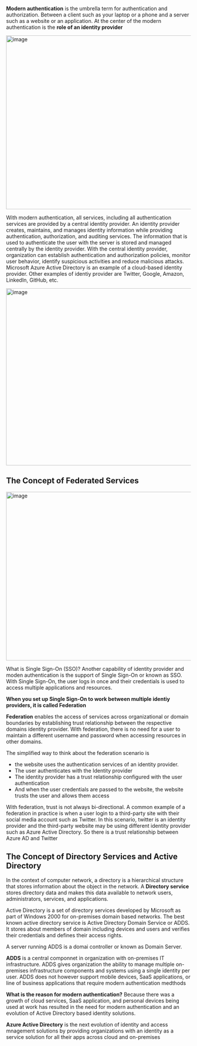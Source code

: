 **Modern authentication** is the umbrella term for authentication and authorization.
Between a client such as your laptop or a phone and a server such as a website or an application. At the center of the modern authentication is the **role of an identity provider**


<img width="835" height="473" alt="image" src="https://github.com/user-attachments/assets/07d291b5-b71d-478d-8a43-6e1243e928a9" />


With modern authentication, all services, including all authentication services are provided by a central identity provider. An identity provider creates, maintains, and manages identity information while providing authentication, authorization, and auditing services. The information that is used to authenticate the user with the server is stored and managed centrally by the identity provider. With the central identity provider, organization can establish authentication and authorization policies, monitor user behavior, identify suspicious activities and reduce malicious attacks. Microsoft Azure Active Directory is an example of a cloud-based identity provider. Other examples of identiy provider are Twitter, Google, Amazon, LinkedIn, GitHub, etc.


<img width="865" height="482" alt="image" src="https://github.com/user-attachments/assets/c72088aa-8085-42eb-9222-77abe1e8ab8f" />






## The Concept of Federated Services

<img width="880" height="459" alt="image" src="https://github.com/user-attachments/assets/a0cfd4b0-04c7-426a-a626-20d89bff88d0" />

What is Single Sign-On (SSO)? Another capability of identity provider and moden authentication is the support of Single Sign-On or known as SSO. With Single Sign-On, the user logs in once and their credentials is used to access multiple applications and resources. 

**When you set up Single Sign-On to work between multiple identiy providers, it is called Federation**

**Federation** enables the access of services across organizational or domain boundaries by establishing trust relationship between the respective domains identity provider.
With federation, there is no need for a user to maintain a different username and password when accessing resources in other domains. 

The simplified way to think about the federation scenario is 
- the website uses the authentication services of an identity provider.
- The user authenticates with the Identity provider
- The identity provider has a trust relationship configured with the user authentication
- And when the user credentials are passed to the website, the website trusts the user and allows them access


With federation, trust is not always bi-directional. A common example of a federation in practice is when a user login to a third-party site with their social media account such as Twitter.
In this scenario, twitter is an identity provider and the third-party website may be using different identity provider such as Azure Active Directory. So there is a trust relationship between Azure AD and Twitter



## The Concept of Directory Services and Active Directory

In the context of computer network, a directory is a hierarchical structure that stores information about the object in the network. A **Directory service** stores directory data and makes this data available to network users, administrators, services, and applications.

Active Directory is a set of directory services developed by Microsoft as part of Windows 2000 for on-premises domain based networks.
The best known active directory service is Active Directory Domain Service or ADDS. It stores about members of domain including devices and users and verifies their credentials and defines their access rights.

A server running ADDS is a domai controller or known as Domain Server.

**ADDS** is a central componnet in organization with on-premises IT infrastructure. ADDS gives organization the ability to manage multiple on-premises infrastructure components and systems using a single identity per user. 
ADDS does not however support mobile devices, SaaS applications, or line of business applications that require modern authentication medthods


**What is the reason for modern authentication?** Because there was a growth of cloud services, SaaS application, and personal devices being used at work has resulted in the need for modern authentication and an evolution of Active Directory based identity solutions.

**Azure Active Directory** is the next evolution of identity and access mnagement solutions by providing organizations with an identity as a service solution for all their apps across cloud and on-premises
